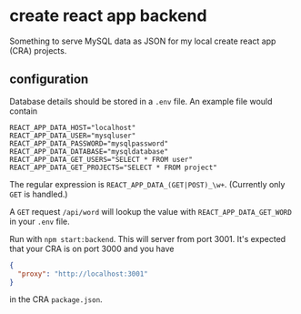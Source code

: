 # create react app backend

Something to serve MySQL data as JSON for my local create react app (CRA) projects.

## configuration
Database details should be stored in a `.env` file.
An example file would contain
```
REACT_APP_DATA_HOST="localhost"
REACT_APP_DATA_USER="mysqluser"
REACT_APP_DATA_PASSWORD="mysqlpassword"
REACT_APP_DATA_DATABASE="mysqldatabase"
REACT_APP_DATA_GET_USERS="SELECT * FROM user"
REACT_APP_DATA_GET_PROJECTS="SELECT * FROM project"
```
The regular expression is `REACT_APP_DATA_(GET|POST)_\w+`.
(Currently only `GET` is handled.)

A `GET` request `/api/word` will lookup the value with `REACT_APP_DATA_GET_WORD` in your `.env` file.

Run with `npm start:backend`.  This will server from port 3001.
It's expected that your CRA is on port 3000 and you have
```json
{
  "proxy": "http://localhost:3001"
}
```
in the CRA `package.json`.